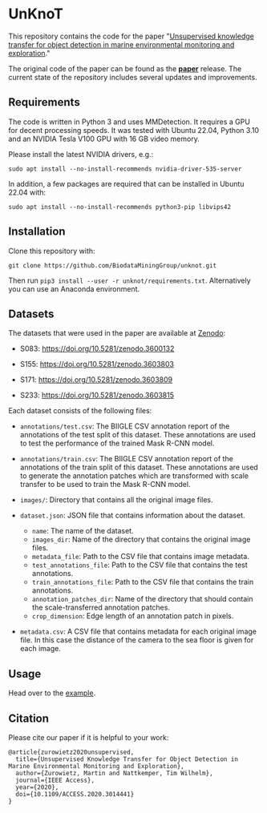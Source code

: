 # UnKnoT

This repository contains the code for the paper "[Unsupervised knowledge transfer for object detection in marine environmental monitoring and exploration](https://doi.org/10.1109/ACCESS.2020.3014441)."

The original code of the paper can be found as the [**paper**](https://github.com/BiodataMiningGroup/unknot/releases/tag/paper) release. The current state of the repository includes several updates and improvements.

## Requirements

The code is written in Python 3 and uses MMDetection. It requires a GPU for decent processing speeds. It was tested with Ubuntu 22.04, Python 3.10 and an NVIDIA Tesla V100 GPU with 16 GB video memory.

Please install the latest NVIDIA drivers, e.g.:

```
sudo apt install --no-install-recommends nvidia-driver-535-server
```

In addition, a few packages are required that can be installed in Ubuntu 22.04 with:

```
sudo apt install --no-install-recommends python3-pip libvips42
```

## Installation

Clone this repository with:

```
git clone https://github.com/BiodataMiningGroup/unknot.git
```

Then run `pip3 install --user -r unknot/requirements.txt`. Alternatively you can use an Anaconda environment.

## Datasets

The datasets that were used in the paper are available at [Zenodo](https://zenodo.org/):

- S083: <https://doi.org/10.5281/zenodo.3600132>

- S155: <https://doi.org/10.5281/zenodo.3603803>

- S171: <https://doi.org/10.5281/zenodo.3603809>

- S233: <https://doi.org/10.5281/zenodo.3603815>

Each dataset consists of the following files:

- `annotations/test.csv`: The BIIGLE CSV annotation report of the annotations of the test split of this dataset. These annotations are used to test the performance of the trained Mask R-CNN model.

- `annotations/train.csv`: The BIIGLE CSV annotation report of the annotations of the train split of this dataset. These annotations are used to generate the annotation patches which are transformed with scale transfer to be used to train the Mask R-CNN model.

- `images/`: Directory that contains all the original image files.

- `dataset.json`: JSON file that contains information about the dataset.
   - `name`: The name of the dataset.
   - `images_dir`: Name of the directory that contains the original image files.
   - `metadata_file`: Path to the CSV file that contains image metadata.
   - `test_annotations_file`: Path to the CSV file that contains the test annotations.
   - `train_annotations_file`: Path to the CSV file that contains the train annotations.
   - `annotation_patches_dir`: Name of the directory that should contain the scale-transferred annotation patches.
   - `crop_dimension`: Edge length of an annotation patch in pixels.

- `metadata.csv`: A CSV file that contains metadata for each original image file. In this case the distance of the camera to the sea floor is given for each image.

## Usage

Head over to the [example](example).

## Citation

Please cite our paper if it is helpful to your work:

```
@article{zurowietz2020unsupervised,
  title={Unsupervised Knowledge Transfer for Object Detection in Marine Environmental Monitoring and Exploration}, 
  author={Zurowietz, Martin and Nattkemper, Tim Wilhelm},
  journal={IEEE Access}, 
  year={2020},
  doi={10.1109/ACCESS.2020.3014441}
}
```
